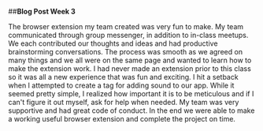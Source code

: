 ##**Blog Post Week 3**

The browser extension my team created was very fun to make. My team communicated through group messenger, in addition to in-class meetups.
We each contributed our thoughts and ideas and had productive brainstorming conversations. The process was smooth as we agreed on many things and we all were on the same page and wanted to learn how to make the extension work.
I had never made an extension prior to this class so it was all a new experience that was fun and exciting. I hit a setback when I attempted to create a tag for adding sound to our app.
While it seemed pretty simple, I realized how important it is to be meticulous and if I can't figure it out myself, ask for help when needed.
My team was very supportive and had great code of conduct. In the end we were able to make a working useful browser extension and complete the project on time.
